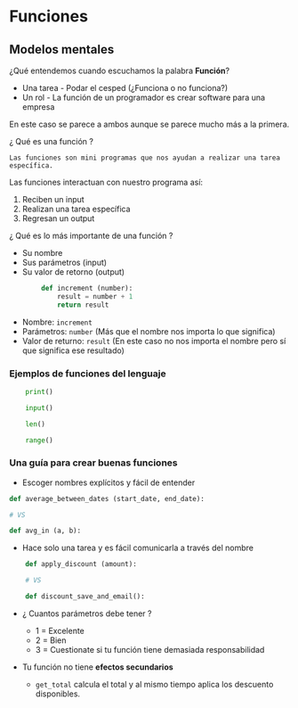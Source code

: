 # Funciones

## Modelos mentales

¿Qué entendemos cuando escuchamos la palabra **Función**?

* Una tarea - Podar el cesped (¿Funciona o no funciona?)
* Un rol - La función de un programador es crear software para una empresa

En este caso se parece a ambos aunque se parece mucho más a la primera.

¿ Qué es una función ?

```
Las funciones son mini programas que nos ayudan a realizar una tarea específica.
```

Las funciones interactuan con nuestro programa así:

1. Reciben un input
2. Realizan una tarea específica
3. Regresan un output

¿ Qué es lo más importante de una función ?

* Su nombre
* Sus parámetros (input)
* Su valor de retorno (output)

```python
		def increment (number):
			result = number + 1
			return result
```

* Nombre: `increment`
* Parámetros: `number` (Más que el nombre nos importa lo que significa)
* Valor de returno: `result` (En este caso no nos importa el nombre pero sí que significa ese resultado)

### Ejemplos de funciones del lenguaje

```python
	print()

	input()

	len()

	range()
```

### Una guía para crear buenas funciones

* Escoger nombres explícitos y fácil de entender

```python
def average_between_dates (start_date, end_date):

# VS

def avg_in (a, b):
```

* Hace solo una tarea y es fácil comunicarla a través del nombre

```python
	def apply_discount (amount):

	# VS

	def discount_save_and_email():
```

* ¿ Cuantos parámetros debe tener ?

	* 1 = Excelente
	* 2 = Bien
	* 3 = Cuestionate si tu función tiene demasiada responsabilidad

* Tu función no tiene **efectos secundarios**

	* `get_total` calcula el total y al mismo tiempo aplica los descuento disponibles.
